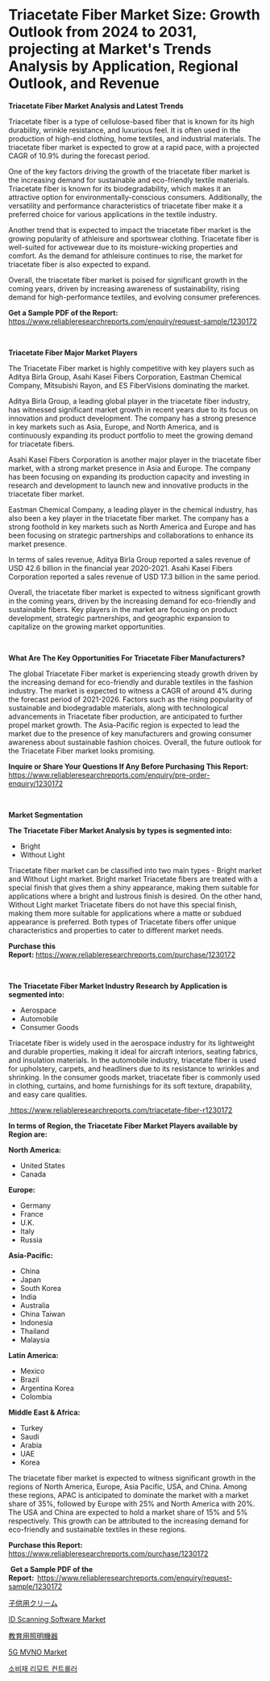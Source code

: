 <p><h1>Triacetate Fiber Market Size: Growth Outlook from 2024 to 2031, projecting at Market's Trends Analysis by Application, Regional Outlook, and Revenue</h1></p><p><strong>Triacetate Fiber Market Analysis and Latest Trends</strong></p>
<p><p>Triacetate fiber is a type of cellulose-based fiber that is known for its high durability, wrinkle resistance, and luxurious feel. It is often used in the production of high-end clothing, home textiles, and industrial materials. The triacetate fiber market is expected to grow at a rapid pace, with a projected CAGR of 10.9% during the forecast period.</p><p>One of the key factors driving the growth of the triacetate fiber market is the increasing demand for sustainable and eco-friendly textile materials. Triacetate fiber is known for its biodegradability, which makes it an attractive option for environmentally-conscious consumers. Additionally, the versatility and performance characteristics of triacetate fiber make it a preferred choice for various applications in the textile industry.</p><p>Another trend that is expected to impact the triacetate fiber market is the growing popularity of athleisure and sportswear clothing. Triacetate fiber is well-suited for activewear due to its moisture-wicking properties and comfort. As the demand for athleisure continues to rise, the market for triacetate fiber is also expected to expand.</p><p>Overall, the triacetate fiber market is poised for significant growth in the coming years, driven by increasing awareness of sustainability, rising demand for high-performance textiles, and evolving consumer preferences.</p></p>
<p><strong>Get a Sample PDF of the Report:&nbsp;</strong> <a href="https://www.reliableresearchreports.com/enquiry/request-sample/1230172">https://www.reliableresearchreports.com/enquiry/request-sample/1230172</a></p>
<p>&nbsp;</p>
<p><strong>Triacetate Fiber Major Market Players</strong></p>
<p><p>The Triacetate Fiber market is highly competitive with key players such as Aditya Birla Group, Asahi Kasei Fibers Corporation, Eastman Chemical Company, Mitsubishi Rayon, and ES FiberVisions dominating the market. </p><p>Aditya Birla Group, a leading global player in the triacetate fiber industry, has witnessed significant market growth in recent years due to its focus on innovation and product development. The company has a strong presence in key markets such as Asia, Europe, and North America, and is continuously expanding its product portfolio to meet the growing demand for triacetate fibers.</p><p>Asahi Kasei Fibers Corporation is another major player in the triacetate fiber market, with a strong market presence in Asia and Europe. The company has been focusing on expanding its production capacity and investing in research and development to launch new and innovative products in the triacetate fiber market.</p><p>Eastman Chemical Company, a leading player in the chemical industry, has also been a key player in the triacetate fiber market. The company has a strong foothold in key markets such as North America and Europe and has been focusing on strategic partnerships and collaborations to enhance its market presence.</p><p>In terms of sales revenue, Aditya Birla Group reported a sales revenue of USD 42.6 billion in the financial year 2020-2021. Asahi Kasei Fibers Corporation reported a sales revenue of USD 17.3 billion in the same period.</p><p>Overall, the triacetate fiber market is expected to witness significant growth in the coming years, driven by the increasing demand for eco-friendly and sustainable fibers. Key players in the market are focusing on product development, strategic partnerships, and geographic expansion to capitalize on the growing market opportunities.</p></p>
<p>&nbsp;</p>
<p><strong>What Are The Key Opportunities For Triacetate Fiber Manufacturers?</strong></p>
<p><p>The global Triacetate Fiber market is experiencing steady growth driven by the increasing demand for eco-friendly and durable textiles in the fashion industry. The market is expected to witness a CAGR of around 4% during the forecast period of 2021-2026. Factors such as the rising popularity of sustainable and biodegradable materials, along with technological advancements in Triacetate fiber production, are anticipated to further propel market growth. The Asia-Pacific region is expected to lead the market due to the presence of key manufacturers and growing consumer awareness about sustainable fashion choices. Overall, the future outlook for the Triacetate Fiber market looks promising.</p></p>
<p><strong>Inquire or Share Your Questions If Any Before Purchasing This Report:</strong> <a href="https://www.reliableresearchreports.com/enquiry/pre-order-enquiry/1230172">https://www.reliableresearchreports.com/enquiry/pre-order-enquiry/1230172</a></p>
<p>&nbsp;</p>
<p><strong>Market Segmentation</strong></p>
<p><strong>The Triacetate Fiber Market Analysis by types is segmented into:</strong></p>
<p><ul><li>Bright</li><li>Without Light</li></ul></p>
<p><p>Triacetate fiber market can be classified into two main types - Bright market and Without Light market. Bright market Triacetate fibers are treated with a special finish that gives them a shiny appearance, making them suitable for applications where a bright and lustrous finish is desired. On the other hand, Without Light market Triacetate fibers do not have this special finish, making them more suitable for applications where a matte or subdued appearance is preferred. Both types of Triacetate fibers offer unique characteristics and properties to cater to different market needs.</p></p>
<p><strong>Purchase this Report:&nbsp;</strong><a href="https://www.reliableresearchreports.com/purchase/1230172">https://www.reliableresearchreports.com/purchase/1230172</a></p>
<p>&nbsp;</p>
<p><strong>The Triacetate Fiber Market Industry Research by Application is segmented into:</strong></p>
<p><ul><li>Aerospace</li><li>Automobile</li><li>Consumer Goods</li></ul></p>
<p><p>Triacetate fiber is widely used in the aerospace industry for its lightweight and durable properties, making it ideal for aircraft interiors, seating fabrics, and insulation materials. In the automobile industry, triacetate fiber is used for upholstery, carpets, and headliners due to its resistance to wrinkles and shrinking. In the consumer goods market, triacetate fiber is commonly used in clothing, curtains, and home furnishings for its soft texture, drapability, and easy care qualities.</p></p>
<p><a href="https://www.reliableresearchreports.com/triacetate-fiber-r1230172">&nbsp;https://www.reliableresearchreports.com/triacetate-fiber-r1230172</a></p>
<p><strong>In terms of Region, the Triacetate Fiber Market Players available by Region are:</strong></p>
<p>
    <p> <strong> North America: </strong>
        <ul>
            <li>United States</li>
            <li>Canada</li>
        </ul>
        </p> 
    <p> <strong> Europe: </strong>
        <ul>
            <li>Germany</li>
            <li>France</li>
            <li>U.K.</li>
            <li>Italy</li>
            <li>Russia</li>
        </ul>
        </p> 
    <p> <strong> Asia-Pacific: </strong>
        <ul>
            <li>China</li>
            <li>Japan</li>
            <li>South Korea</li>
            <li>India</li>
            <li>Australia</li>
            <li>China Taiwan</li>
            <li>Indonesia</li>
            <li>Thailand</li>
            <li>Malaysia</li>
        </ul>
        </p> 
    <p> <strong> Latin America: </strong>
        <ul>
            <li>Mexico</li>
            <li>Brazil</li>
            <li>Argentina Korea</li>
            <li>Colombia</li>
        </ul>
        </p> 
    <p> <strong> Middle East & Africa: </strong>
        <ul>
            <li>Turkey</li>
            <li>Saudi</li>
            <li>Arabia</li>
            <li>UAE</li>
            <li>Korea</li>
        </ul>
    </p>
    </p>
<p><p>The triacetate fiber market is expected to witness significant growth in the regions of North America, Europe, Asia Pacific, USA, and China. Among these regions, APAC is anticipated to dominate the market with a market share of 35%, followed by Europe with 25% and North America with 20%. The USA and China are expected to hold a market share of 15% and 5% respectively. This growth can be attributed to the increasing demand for eco-friendly and sustainable textiles in these regions.</p></p>
<p><strong>Purchase this Report: </strong><a href="https://www.reliableresearchreports.com/purchase/1230172">https://www.reliableresearchreports.com/purchase/1230172</a></p>
<p>&nbsp;<strong>Get a Sample PDF of the Report:&nbsp;&nbsp;</strong><a href="https://www.reliableresearchreports.com/enquiry/request-sample/1230172">https://www.reliableresearchreports.com/enquiry/request-sample/1230172</a></p>
<p><strong></strong></p>
<p><p><a href="https://github.com/avwofrml53535/Market-Research-Report-List-3/blob/main/545840090260.md">子供用クリーム</a></p><p><a href="https://github.com/sajonf007/Market-Research-Report-List-1/blob/main/id-scanning-software-market.md">ID Scanning Software Market</a></p><p><a href="https://github.com/JanickJohns/Market-Research-Report-List-1/blob/main/357471190259.md">教育用照明機器</a></p><p><a href="https://github.com/ernidarwin455/Market-Research-Report-List-1/blob/main/5g-mvno-market.md">5G MVNO Market</a></p><p><a href="https://github.com/rrmadityapu/Market-Research-Report-List-1/blob/main/5143952129073.md">소비재 리모트 컨트롤러</a></p></p>